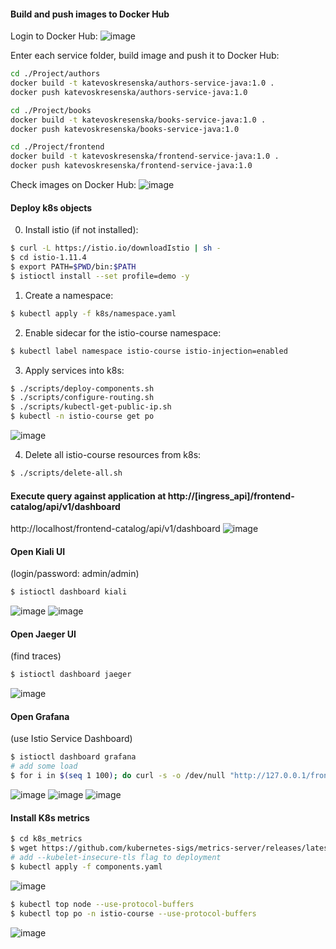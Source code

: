 #### Build and push images to Docker Hub

Login to Docker Hub:
![image](images/docker_login.png)

Enter each service folder, build image and push it to Docker Hub:
```bash
cd ./Project/authors
docker build -t katevoskresenska/authors-service-java:1.0 .
docker push katevoskresenska/authors-service-java:1.0

cd ./Project/books
docker build -t katevoskresenska/books-service-java:1.0 .
docker push katevoskresenska/books-service-java:1.0

cd ./Project/frontend
docker build -t katevoskresenska/frontend-service-java:1.0 .
docker push katevoskresenska/frontend-service-java:1.0
```
Check images on Docker Hub:
![image](images/list_repo.png)

#### Deploy k8s objects
0. Install istio (if not installed):
```bash
$ curl -L https://istio.io/downloadIstio | sh -
$ cd istio-1.11.4
$ export PATH=$PWD/bin:$PATH
$ istioctl install --set profile=demo -y
```
1. Create a namespace: 
```bash
$ kubectl apply -f k8s/namespace.yaml
```

2. Enable sidecar for the istio-course namespace: 
```bash
$ kubectl label namespace istio-course istio-injection=enabled
```

3. Apply services into k8s: 
```bash
$ ./scripts/deploy-components.sh
$ ./scripts/configure-routing.sh
$ ./scripts/kubectl-get-public-ip.sh
$ kubectl -n istio-course get po
```
![image](images/scripts.png)

4. Delete all istio-course resources from k8s: 
```bash
$ ./scripts/delete-all.sh
```

#### Execute query against application at http://[ingress_api]/frontend-catalog/api/v1/dashboard
http://localhost/frontend-catalog/api/v1/dashboard 
![image](images/dashboard.png)

#### Open Kiali UI 
(login/password: admin/admin)

```bash
$ istioctl dashboard kiali
```
![image](images/app_graph.png)
![image](images/app.png)

#### Open Jaeger UI 
(find traces)
```bash
$ istioctl dashboard jaeger
```
![image](images/jager.png)

#### Open Grafana 
(use Istio Service Dashboard)
```bash
$ istioctl dashboard grafana
# add some load
$ for i in $(seq 1 100); do curl -s -o /dev/null "http://127.0.0.1/frontend-catalog/api/v1/dashboard"; done
```
![image](images/frontend.png)
![image](images/books.png)
![image](images/authors.png)

#### Install K8s metrics
```bash
$ cd k8s_metrics
$ wget https://github.com/kubernetes-sigs/metrics-server/releases/latest/download/components.yaml
# add --kubelet-insecure-tls flag to deployment
$ kubectl apply -f components.yaml
```
![image](images/metrics_install.png)
```bash
$ kubectl top node --use-protocol-buffers
$ kubectl top po -n istio-course --use-protocol-buffers
```
![image](images/metrics.png)






